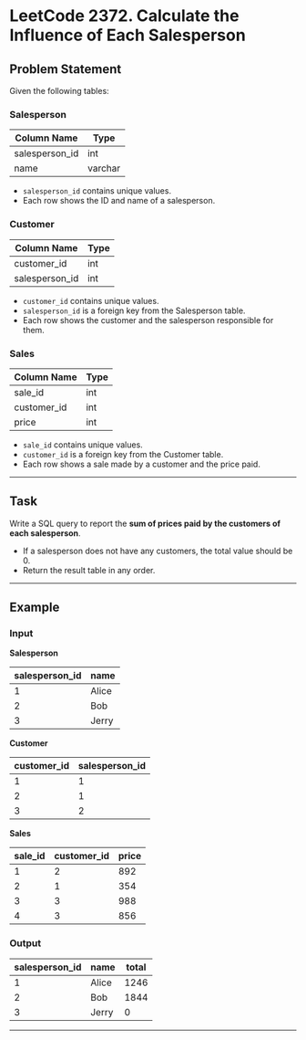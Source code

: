 # LeetCode 2372. Calculate the Influence of Each Salesperson

## Problem Statement

Given the following tables:

### Salesperson

| Column Name    | Type    |
|----------------|---------|
| salesperson_id | int     |
| name           | varchar |

- `salesperson_id` contains unique values.
- Each row shows the ID and name of a salesperson.

### Customer

| Column Name    | Type |
|----------------|------|
| customer_id    | int  |
| salesperson_id | int  |

- `customer_id` contains unique values.
- `salesperson_id` is a foreign key from the Salesperson table.
- Each row shows the customer and the salesperson responsible for them.

### Sales

| Column Name | Type |
|-------------|------|
| sale_id     | int  |
| customer_id | int  |
| price       | int  |

- `sale_id` contains unique values.
- `customer_id` is a foreign key from the Customer table.
- Each row shows a sale made by a customer and the price paid.

---

## Task

Write a SQL query to report the **sum of prices paid by the customers of each salesperson**.
- If a salesperson does not have any customers, the total value should be 0.
- Return the result table in any order.

---

## Example

### Input

**Salesperson**

| salesperson_id | name  |
|----------------|-------|
| 1              | Alice |
| 2              | Bob   |
| 3              | Jerry |

**Customer**

| customer_id | salesperson_id |
|-------------|----------------|
| 1           | 1              |
| 2           | 1              |
| 3           | 2              |

**Sales**

| sale_id | customer_id | price |
|---------|-------------|-------|
| 1       | 2           | 892   |
| 2       | 1           | 354   |
| 3       | 3           | 988   |
| 4       | 3           | 856   |

### Output

| salesperson_id | name  | total |
|----------------|-------|-------|
| 1              | Alice | 1246  |
| 2              | Bob   | 1844  |
| 3              | Jerry | 0     |

---
